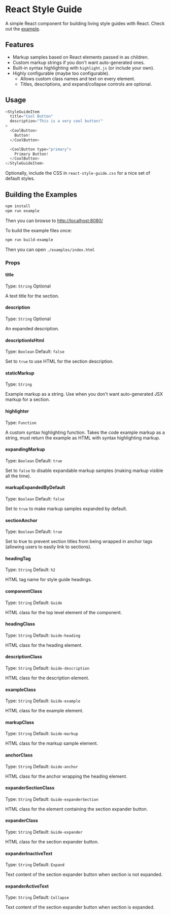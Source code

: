 # React Style Guide

A simple React component for building living style guides with React. Check out the [example](http://www.alexlande.com/react-style-guide/).

## Features

- Markup samples based on React elements passed in as children.
- Custom markup strings if you don't want auto-generated ones.
- Built-in syntax highlighting with `highlight.js` (or include your own).
- Highly configurable (maybe too configurable).
  - Allows custom class names and text on every element.
  - Titles, descriptions, and expand/collapse controls are optional.  

## Usage

```js
<StyleGuideItem
  title="Cool Button"
  description="This is a very cool button!"
>
  <CoolButton>
    Button!
  </CoolButton>

  <CoolButton type="primary">
    Primary Button!
  </CoolButton>
</StyleGuideItem>
```

Optionally, include the CSS in `react-style-guide.css` for a nice set of default styles.

## Building the Examples

```bash
npm install
npm run example
```

Then you can browse to [http://localhost:8080/](http://localhost:8080/)

To build the example files once:

```bash
npm run build-example
```

Then you can open `./examples/index.html`

### Props

#### title

Type: `String` Optional

A text title for the section.

#### description

Type: `String` Optional

An expanded description.

#### descriptionIsHtml

Type: `Boolean` Default: `false`

Set to `true` to use HTML for the section description.

#### staticMarkup

Type: `String`

Example markup as a string. Use when you don't want auto-generated JSX markup for a section.

#### highlighter

Type: `Function`

A custom syntax highlighting function. Takes the code example markup as a string, must return the example as HTML with syntax highlighting markup.

#### expandingMarkup

Type: `Boolean` Default: `true`

Set to `false` to disable expandable markup samples (making markup visible all the time).

#### markupExpandedByDefault

Type: `Boolean` Default: `false`

Set to `true` to make markup samples expanded by default.

#### sectionAnchor

Type: `Boolean` Default: `true`

Set to true to prevent section titles from being wrapped in anchor tags (allowing users to easily link to sections).

#### headingTag

Type: `String` Default: `h2`

HTML tag name for style guide headings.

#### componentClass

Type: `String` Default: `Guide`

HTML class for the top level element of the component.

#### headingClass

Type: `String` Default: `Guide-heading`

HTML class for the heading element.

#### descriptionClass

Type: `String` Default: `Guide-description`

HTML class for the description element.

#### exampleClass

Type: `String` Default: `Guide-example`

HTML class for the example element.

#### markupClass

Type: `String` Default: `Guide-markup`

HTML class for the markup sample element.

#### anchorClass

Type: `String` Default: `Guide-anchor`

HTML class for the anchor wrapping the heading element.

#### expanderSectionClass

Type: `String` Default: `Guide-expanderSection`

HTML class for the element containing the section expander button.

#### expanderClass

Type: `String` Default: `Guide-expander`

HTML class for the section expander button.

#### expanderInactiveText

Type: `String` Default: `Expand`

Text content of the section expander button when section is not expanded.

#### expanderActiveText

Type: `String` Default: `Collapse`

Text content of the section expander button when section is expanded.
